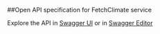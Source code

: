 ##Open API specification for FetchClimate service

Explore the API in [Swagger UI](http://dgrechka.github.io/FetchClimateAPI) or in [Swagger Editor](http://editor.swagger.io/#/?import=https://raw.githubusercontent.com/dgrechka/FetchClimateAPI/master/API.yaml)

